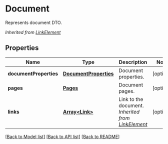 # Document
Represents document DTO.

*Inherited from [LinkElement](LinkElement.md)*
## Properties
Name | Type | Description | Notes
------------ | ------------- | ------------- | -------------
**documentProperties** | [**DocumentProperties**](DocumentProperties.md) | Document properties. | [optional]
**pages** | [**Pages**](Pages.md) | Document pages. | [optional]
**links** | [**Array&lt;Link&gt;**](Link.md) | Link to the document.<br />*Inherited from [LinkElement](LinkElement.md)* | [optional]

[[Back to Model list]](../README.md#documentation-for-models) [[Back to API list]](../README.md#documentation-for-api-endpoints) [[Back to README]](../README.md)

